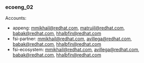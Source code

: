 ### ecoeng_02

Accounts:
- appeng: mmikhail@redhat.com, matrujil@redhat.com, babak@redhat.com, hhalbfin@redhat.com
- fsi-partner: mmikhail@redhat.com, avillega@redhat.com, babak@redhat.com, hhalbfin@redhat.com
- fsi-ecosystem: mmikhail@redhat.com, avillega@redhat.com, babak@redhat.com, hhalbfin@redhat.com
